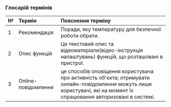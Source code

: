 ### Глосарій термінів
|№|	Термін|	Пояснення терміну
|:-     |:-         |:- |
|1|	Рекомендація| Поради, яку температуру для безпечної роботи обрати.
|2|	Опис функцій| Це текстовий опис та відеоматеріали(відео-інструкція налаштувань) функцій, що розташовані в пристрої.
|3|Online-повідомлення|це способів оповіщення користувача про активність об'єкта; отримувати онлайн-повідомлення можуть лише користувачі, які на момент їх спрацювання авторизовані в системі.


